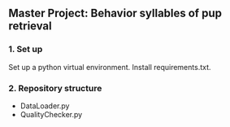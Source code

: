 ## Master Project: Behavior syllables of pup retrieval ##

### 1. Set up ###

Set up a python virtual environment.
Install requirements.txt.

### 2. Repository structure ### 

- DataLoader.py
- QualityChecker.py
